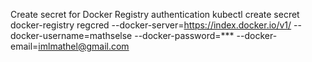 Create secret for Docker Registry authentication
    kubectl create secret docker-registry regcred --docker-server=https://index.docker.io/v1/ --docker-username=mathselse --docker-password=*** --docker-email=imlmathel@gmail.com
